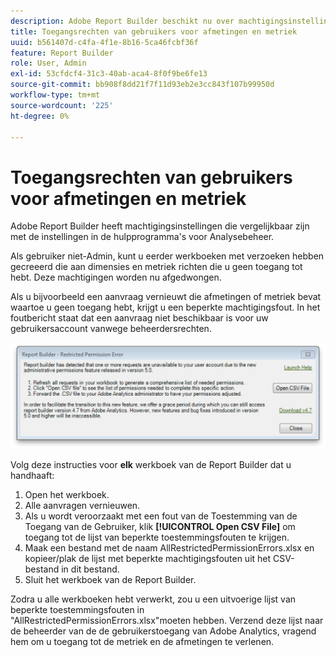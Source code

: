 ```yaml
---
description: Adobe Report Builder beschikt nu over machtigingsinstellingen die overeenkomen met de instellingen in Admin Tools voor Analytics.
title: Toegangsrechten van gebruikers voor afmetingen en metriek
uuid: b561407d-c4fa-4f1e-8b16-5ca46fcbf36f
feature: Report Builder
role: User, Admin
exl-id: 53cfdcf4-31c3-40ab-aca4-8f0f9be6fe13
source-git-commit: bb908f8dd21f7f11d93eb2e3cc843f107b99950d
workflow-type: tm+mt
source-wordcount: '225'
ht-degree: 0%

---
```


# Toegangsrechten van gebruikers voor afmetingen en metriek

Adobe Report Builder heeft machtigingsinstellingen die vergelijkbaar zijn met de instellingen in de hulpprogramma&#39;s voor Analysebeheer.

Als gebruiker niet-Admin, kunt u eerder werkboeken met verzoeken hebben gecreeerd die aan dimensies en metriek richten die u geen toegang tot hebt. Deze machtigingen worden nu afgedwongen.

Als u bijvoorbeeld een aanvraag vernieuwt die afmetingen of metriek bevat waartoe u geen toegang hebt, krijgt u een beperkte machtigingsfout. In het foutbericht staat dat een aanvraag niet beschikbaar is voor uw gebruikersaccount vanwege beheerdersrechten.

![ Scherenshot die het Beperkte bericht van de Fout van de Toestemming toont.](assets/arb_restrc_perm.png)

Volg deze instructies voor **elk** werkboek van de Report Builder dat u handhaaft:

1. Open het werkboek.
1. Alle aanvragen vernieuwen.
1. Als u wordt veroorzaakt met een fout van de Toestemming van de Toegang van de Gebruiker, klik **[!UICONTROL Open CSV File]** om toegang tot de lijst van beperkte toestemmingsfouten te krijgen.
1. Maak een bestand met de naam AllRestrictedPermissionErrors.xlsx en kopieer/plak de lijst met beperkte machtigingsfouten uit het CSV-bestand in dit bestand.
1. Sluit het werkboek van de Report Builder.

Zodra u alle werkboeken hebt verwerkt, zou u een uitvoerige lijst van beperkte toestemmingsfouten in &quot;AllRestrictedPermissionErrors.xlsx&quot;moeten hebben. Verzend deze lijst naar de beheerder van de de gebruikerstoegang van Adobe Analytics, vragend hem om u toegang tot de metriek en de afmetingen te verlenen.

